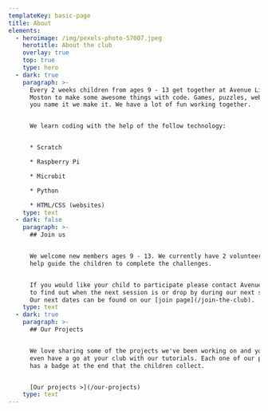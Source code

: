 ```yaml
---
templateKey: basic-page
title: About
elements:
  - heroimage: /img/pexels-photo-57007.jpeg
    herotitle: About the club
    overlay: true
    top: true
    type: hero
  - dark: true
    paragraph: >-
      Every 2 weeks children from ages 9 - 13 get together at Avenue Library in
      Moston to make some awesome things with code. Games, puzzles, websites,
      you name it we make it. We have a lot of fun working together.


      We learn coding with the help of the follow technology: 


      * Scratch

      * Raspberry Pi

      * Microbit

      * Python

      * HTML/CSS (websites)
    type: text
  - dark: false
    paragraph: >-
      ## Join us


      We welcome new members ages 9 - 13. We currently have 2 volunteers that
      help guide the children to complete the challenges. 


      If you would like your child to participate please contact Avenue Library
      to find out when the next session is or drop by during our next session.
      Our next dates can be found on our [join page](/join-the-club).
    type: text
  - dark: true
    paragraph: >-
      ## Our Projects


      We love sharing some of the projects we've been working on and you can
      even have a go at your club with our tutorials. Each one of our projects
      has a badge at the end that the children collect.


      [Our projects >](/our-projects)
    type: text
---
```


